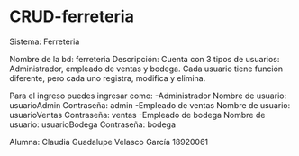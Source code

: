 # CRUD-ferreteria
Sistema: Ferreteria

Nombre de la bd: ferreteria
Descripción: 
Cuenta con 3 tipos de usuarios: Administrador, empleado de ventas y bodega.
Cada usuario tiene función diferente, pero cada uno registra, modifica y elimina.

Para el ingreso puedes ingresar como:
-Administrador
	Nombre de usuario: usuarioAdmin
	Contraseña: admin
-Empleado de ventas
	Nombre de usuario: usuarioVentas
	Contraseña:  ventas
-Empleado de bodega 
	Nombre de usuario: usuarioBodega
	Contraseña: bodega

Alumna: Claudia Guadalupe Velasco García
18920061
